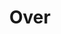 ---
title: "Over"
meta_title: ""
description: ""
menu:
  main:
    identifier: Over
    name: Over
    title: Over
    weight: 5
draft: false
_build:
  render: "never"
---